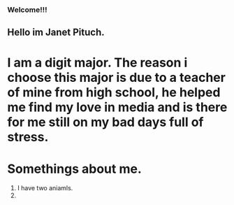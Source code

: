 ### Welcome!!!

## Hello im Janet Pituch.

# I am a digit major. The reason i choose this major is due to a teacher of mine from high school, he helped me find my love in media and is there for me still on my bad days full of stress.

# Somethings about me.
1. I have two aniamls.
1. 
